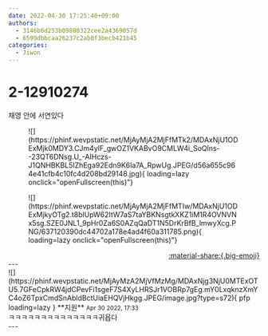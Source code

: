 ```yaml
---
date: 2022-04-30 17:25:40+09:00
authors:
  - 3146b6d253b09880322cee2a4369057d
  - 6599dbbcaa26237c2ab0f3becb421b45
categories:
  - Jiwon
---
```


# 2-12910274

<div class="post-container" markdown="1">
<div class="content-container md-sidebar__scrollwrap" markdown="1">

채영 안에 서연있다 
<figure markdown="1">
![](https://phinf.wevpstatic.net/MjAyMjA2MjFfMTk2/MDAxNjU1ODExMjk0MDY3.CJm4ylF_gwOZ1VKABvO9CMLW4i_SoQlns--23QT6DNsg.U_-AIHczs-J1QNHBKBL5IZhEga92Edn9K6la7A_RpwUg.JPEG/d56a655c964e41cfb4c10fc4d208bd29148.jpg){ loading=lazy onclick="openFullscreen(this)"}
</figure>

<figure markdown="1">
![](https://phinf.wevpstatic.net/MjAyMjA2MjFfMTIw/MDAxNjU1ODExMjkyOTg2.t8blUpW62ItW7aS7taYBKNsgtkXKZ1iM1R4OVNVNx5sg.SZE0JNL1_9pHr0Za6S0AZqQaDT1N5DrKrBfB_lmwyXcg.PNG/637120390dc44702a178e4ad4f60a311785.png){ loading=lazy onclick="openFullscreen(this)"}
</figure>


</div>
</div>

<div style="text-align: right;" markdown="1">
<a href="https://weverse.io/fromis9/fanpost/2-12910274" style="text-align: right;">:material-share:{.big-emoji}</a>
</div>
---

<div class="comments-container md-sidebar__scrollwrap" markdown="1">
<div class="comment" markdown="1">
<div class='id-container' markdown="1">
![](https://phinf.wevpstatic.net/MjAyMzA2MjVfMzMg/MDAxNjg3NjU0MTExOTU5.7GFeCpkRW4jdCPevFi1sgeF7S4XyLHRSJr1VOBRp7gEg.mY0LxqknzXmYC4oZ6TpxCmdSnAbldBctUiaEHQVjHkgg.JPEG/image.jpg?type=s72){ pfp loading=lazy }
**<span class="artist">지원</span>** <small>Apr 30 2022, 17:33</small><br>
</div>
<div class='comment-body' markdown="1">
ㅋㅋㅋㅋㅋㅋㅋㅋㅋㅋㅋㅋㅋㅋ귀욥다
</div>
</div>
</div>
---
